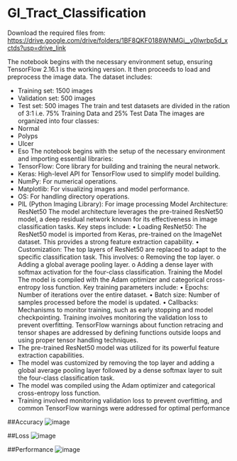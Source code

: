 # GI_Tract_Classification

Download the required files from: https://drive.google.com/drive/folders/1BF8QKF0188WNMGi__y0lwrbp5d_xctds?usp=drive_link

The notebook begins with the necessary environment setup, ensuring TensorFlow 2.16.1 is the working version. 
It then proceeds to load and preprocess the image data. The dataset includes: 
-	Training set: 1500 images 
-	Validation set: 500 images 
-	Test set: 500 images
The train and test datasets are divided in the ration of 3:1 i.e. 
75% Training Data and 25% Test Data
The images are organized into four classes:
-	Normal
-	Polyps
-	Ulcer
-	Eso
The notebook begins with the setup of the necessary environment and importing essential libraries:
-	TensorFlow: Core library for building and training the neural network.
-	Keras: High-level API for TensorFlow used to simplify model building.
-	NumPy: For numerical operations.
-	Matplotlib: For visualizing images and model performance.
-	OS: For handling directory operations.
-	PIL (Python Imaging Library): For image processing
Model Architecture: ResNet50
The model architecture leverages the pre-trained ResNet50 model, a deep residual network known for its effectiveness in image classification tasks. Key steps include:
•	Loading ResNet50: The ResNet50 model is imported from Keras, pre-trained on the ImageNet dataset. This provides a strong feature extraction capability.
•	Customization: The top layers of ResNet50 are replaced to adapt to the specific classification task. This involves:
o	Removing the top layer.
o	Adding a global average pooling layer.
o	Adding a dense layer with softmax activation for the four-class classification.
Training the Model
The model is compiled with the Adam optimizer and categorical cross-entropy loss function. Key training parameters include:
•	Epochs: Number of iterations over the entire dataset.
•	Batch size: Number of samples processed before the model is updated.
•	Callbacks: Mechanisms to monitor training, such as early stopping and model checkpointing.
Training involves monitoring the validation loss to prevent overfitting. TensorFlow warnings about function retracing and tensor shapes are addressed by defining functions outside loops and using proper tensor handling techniques.
-	The pre-trained ResNet50 model was utilized for its powerful feature extraction capabilities.
-	The model was customized by removing the top layer and adding a global average pooling layer followed by a dense softmax layer to suit the four-class classification task.
-	The model was compiled using the Adam optimizer and categorical cross-entropy loss function.
-	Training involved monitoring validation loss to prevent overfitting, and common TensorFlow warnings were addressed for optimal performance

##Accuracy
![image](https://github.com/user-attachments/assets/82973147-ef8c-4477-8f71-646086e9e4ca)

##Loss
![image](https://github.com/user-attachments/assets/1043bb69-5a88-41c0-8981-1365158d5839)

##Performance
![image](https://github.com/user-attachments/assets/abf263fe-19cb-429e-97fe-7f994f31a983)
